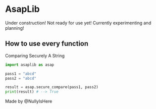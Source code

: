 # AsapLib

Under construction! Not ready for use yet! Currently experimenting and planning!

## How to use every function


Comparing Securely A String
```python
import asaplib as asap

pass1 = "abcd"
pass2 = "abcd"

result = asap.secure_compare(pass1, pass2)
print(result) # --> True

```

Made by @NullyIsHere